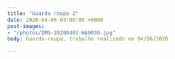 ```yaml
---
title: "Guarda roupa 2"
date: 2020-04-06 03:00:00 +0000
post-images:
- "/photos/IMG-20200403-WA0036.jpg"
body: Guarda-roupa, trabalho realizado em 04/06/2020

---
```

